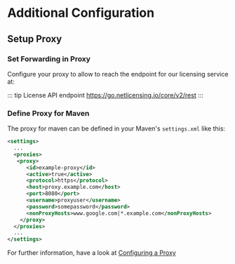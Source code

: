 # Additional Configuration

## Setup Proxy

### Set Forwarding in Proxy

Configure your proxy to allow to reach the endpoint for our licensing service at:

::: tip License API endpoint
https://go.netlicensing.io/core/v2/rest
:::


### Define Proxy for Maven

The proxy for maven can be defined in your Maven's `settings.xml` like this:

```xml
<settings>
  ...
  <proxies>
   <proxy>
      <id>example-proxy</id>
      <active>true</active>
      <protocol>https</protocol>
      <host>proxy.example.com</host>
      <port>8080</port>
      <username>proxyuser</username>
      <password>somepassword</password>
      <nonProxyHosts>www.google.com|*.example.com</nonProxyHosts>
    </proxy>
  </proxies>
  ...
</settings>
```

For further information, have a look at [Configuring a Proxy](https://maven.apache.org/guides/mini/guide-proxies.html)
